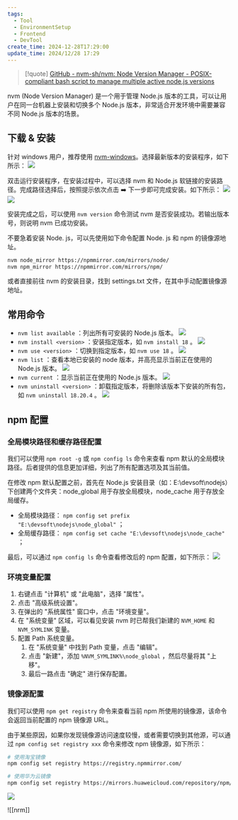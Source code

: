 ```yaml
---
tags:
  - Tool
  - EnvironmentSetup
  - Frontend
  - DevTool
create_time: 2024-12-28T17:29:00
update_time: 2024/12/28 17:29
---
```


> [!quote]
> [GitHub - nvm-sh/nvm: Node Version Manager - POSIX-compliant bash script to manage multiple active node.js versions](https://github.com/nvm-sh/nvm)

nvm (Node Version Manager) 是一个用于管理 Node.js 版本的工具，可以让用户在同一台机器上安装和切换多个 Node.js 版本，非常适合开发环境中需要兼容不同 Node.js 版本的场景。

## 下载 & 安装

针对 windows 用户，推荐使用 [nvm-windows](https://github.com/coreybutler/nvm-windows)。选择最新版本的安装程序，如下所示：
![](https://cdn.jsdelivr.net/gh/xihuanxiaorang/img2/202412161115261.png)

双击运行安装程序，在安装过程中，可以选择 nvm 和 Node.js 软链接的安装路径。完成路径选择后，按照提示依次点击 ➡️ 下一步即可完成安装。如下所示：
![](https://cdn.jsdelivr.net/gh/xihuanxiaorang/img2/202412161115530.png)![](https://cdn.jsdelivr.net/gh/xihuanxiaorang/img2/202412161115690.png)

安装完成之后，可以使用 `nvm version` 命令测试 nvm 是否安装成功。若输出版本号，则说明 nvm 已成功安装。

不要急着安装 Node. js，可以先使用如下命令配置 Node. js 和 npm 的镜像源地址。

```bash
nvm node_mirror https://npmmirror.com/mirrors/node/
nvm npm_mirror https://npmmirror.com/mirrors/npm/
```

或者直接前往 nvm 的安装目录，找到 settings.txt 文件，在其中手动配置镜像源地址。

## 常用命令

+ `nvm list available` ：列出所有可安装的 Node.js 版本。
  ![](https://cdn.jsdelivr.net/gh/xihuanxiaorang/img2/202412161115125.png)
+ `nvm install <version>` ：安装指定版本，如 `nvm install 18` 。
  ![](https://cdn.jsdelivr.net/gh/xihuanxiaorang/img2/202412161115605.png)
+ `nvm use <version>` ：切换到指定版本，如 `nvm use 18` 。
  ![](https://cdn.jsdelivr.net/gh/xihuanxiaorang/img2/202412161115358.png)
+ `nvm list` ：查看本地已安装的 node 版本，并高亮显示当前正在使用的 Node.js 版本。
  ![](https://cdn.jsdelivr.net/gh/xihuanxiaorang/img2/202412161115812.png)
+ `nvm current` ：显示当前正在使用的 Node.js 版本。
  ![](https://cdn.jsdelivr.net/gh/xihuanxiaorang/img2/202412161115096.png)
+ `nvm uninstall <version>` ：卸载指定版本，将删除该版本下安装的所有包，如 `nvm uninstall 18.20.4` 。
  ![](https://cdn.jsdelivr.net/gh/xihuanxiaorang/img2/202412161115259.png)

## npm 配置

### 全局模块路径和缓存路径配置

我们可以使用 `npm root -g` 或 `npm config ls` 命令来查看 npm 默认的全局模块路径。后者提供的信息更加详细，列出了所有配置选项及其当前值。

在修改 npm 默认配置之前，首先在 Node.js 安装目录（如：E:\devsoft\nodejs）下创建两个文件夹：node_global 用于存放全局模块，node_cache 用于存放全局缓存。

+ 全局模块路径： `npm config set prefix "E:\devsoft\nodejs\node_global"` ；
+ 全局缓存路径： `npm config set cache "E:\devsoft\nodejs\node_cache"` ；

最后，可以通过 `npm config ls` 命令查看修改后的 npm 配置，如下所示：
![](https://cdn.jsdelivr.net/gh/xihuanxiaorang/img2/202412161116989.png)

### 环境变量配置

1. 右键点击 "计算机" 或 "此电脑"，选择 "属性"。
2. 点击 "高级系统设置"。
3. 在弹出的 "系统属性" 窗口中，点击 "环境变量"。
4. 在 "系统变量" 区域，可以看见安装 nvm 时已帮我们新建的 `NVM_HOME` 和 `NVM_SYMLINK` 变量。
5. 配置 Path 系统变量。
    1. 在 "系统变量" 中找到 Path 变量，点击 "编辑"。
    2. 点击 "新建"，添加 `%NVM_SYMLINK%\node_global` ，然后尽量将其 "上移"。
    3. 最后一路点击 "确定" 进行保存配置。

### 镜像源配置

我们可以使用 `npm get registry` 命令来查看当前 npm 所使用的镜像源，该命令会返回当前配置的 npm 镜像源 URL。

由于某些原因，如果你发现镜像源访问速度较慢，或者需要切换到其他源，可以通过 `npm config set registry xxx` 命令来修改 npm 镜像源，如下所示：

```bash
# 使用淘宝镜像
npm config set registry https://registry.npmmirror.com/

# 使用华为云镜像
npm config set registry https://mirrors.huaweicloud.com/repository/npm/
```

![](https://cdn.jsdelivr.net/gh/xihuanxiaorang/img2/202412161116721.png)

![[nrm]]
